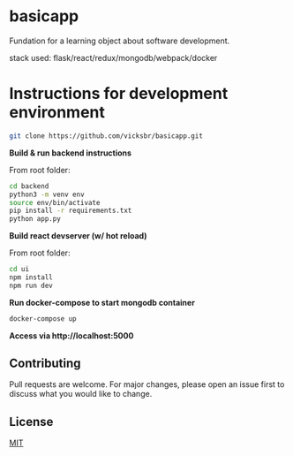 # basicapp

Fundation for a learning object about software development.

stack used: flask/react/redux/mongodb/webpack/docker



# Instructions for development environment

```bash
git clone https://github.com/vicksbr/basicapp.git
```

**Build & run backend instructions**

From root folder:

```bash
cd backend 
python3 -m venv env
source env/bin/activate
pip install -r requirements.txt
python app.py
```

**Build react devserver (w/ hot reload)**

From root folder:

```bash
cd ui
npm install
npm run dev
```
**Run docker-compose to start mongodb container**

```bash
docker-compose up
```
**Access via http://localhost:5000**

## Contributing
Pull requests are welcome. For major changes, please open an issue first to discuss what you would like to change.

## License
[MIT](https://choosealicense.com/licenses/mit/)

